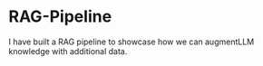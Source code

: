 # RAG-Pipeline
I have built a RAG pipeline to showcase how we can augmentLLM knowledge with additional data.
